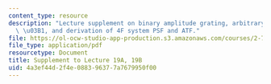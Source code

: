 ```yaml
---
content_type: resource
description: "Lecture supplement on binary amplitude grating, arbitrary duty cycle\
  \ \u03B1, and derivation of 4F system PSF and ATF."
file: https://ol-ocw-studio-app-production.s3.amazonaws.com/courses/2-71-optics-spring-2009/4a3ef44d2f4e088396377a7679950f00_MIT2_71S09_supp19.pdf
file_type: application/pdf
resourcetype: Document
title: Supplement to Lecture 19A, 19B
uid: 4a3ef44d-2f4e-0883-9637-7a7679950f00
---
```

